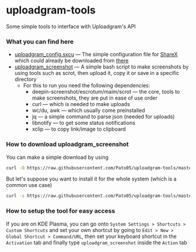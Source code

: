 # uploadgram-tools
Some simple tools to interface with Uploadgram's API

### What you can find here
- [uploadgram_config.sxcu](https://github.com/Pato05/uploadgram-tools/blob/master/uploadgram_config.sxcu) — The simple configuration file for [ShareX](https://getsharex.com/) which could already be downloaded from [there](https://uploadgram.me/uploadgram_config.sxcu)
- [uploadgram_screenshot](https://github.com/Pato05/uploadgram-tools/blob/master/uploadgram_screenshot) — A simple bash script to make screenshots by using tools such as scrot, then upload it, copy it or save in a specific directory
  - For this to run you need the following dependencies:
    - deepin-screenshot/escrotum/maim/scrot — the core, tools to make screenshots, they are put in ease of use order
    - curl                                  — which is needed to make uploads
    - wc/du, awk                            — which usually come preinstalled
    - jq                                    — a simple command to parse json (needed for uploads)
    - libnotify                             — to get some status notifications
    - xclip                                 — to copy link/image to clipboard

### How to download uploadgram_screenshot
You can make a simple download by using
```bash
curl -O https://raw.githubusercontent.com/Pato05/uploadgram-tools/master/uploadgram_screenshot && chmod +x uploadgram_screenshot
```
But let's suppose you want to install it for the whole system (which is a common use case)
```bash
curl -s https://raw.githubusercontent.com/Pato05/uploadgram-tools/master/uploadgram_screenshot | sudo bash -c 'cat > /usr/bin/uploadgram_screenshot && chmod +x /usr/bin/uploadgram_screenshot'
```

### How to setup the tool for easy access
If you are on KDE Plasma, you can go onto `System Settings > Shortcuts > Custom Shortcuts` and set your own shortcut by going to `Edit > New > Global Shortcut > Command/URL`, then set your keyboard shortcut in the `Activation` tab and finally type `uploadgram_screenshot` inside the `Action` tab
